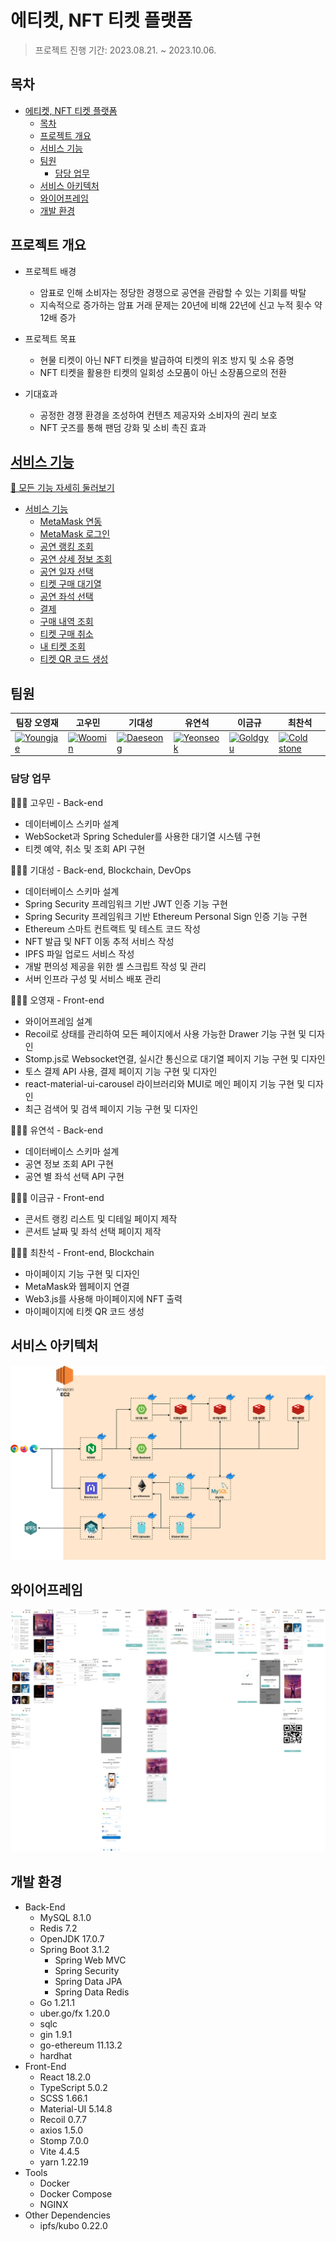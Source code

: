 # 에티켓, NFT 티켓 플랫폼  

> 프로젝트 진행 기간: 2023.08.21. ~ 2023.10.06.  

## 목차

- [에티켓, NFT 티켓 플랫폼](#에티켓-nft-티켓-플랫폼)
  - [목차](#목차)
  - [프로젝트 개요](#프로젝트-개요)
  - [서비스 기능](#서비스-기능)
  - [팀원](#팀원)
    - [담당 업무](#담당-업무)
  - [서비스 아키텍처](#서비스-아키텍처)
  - [와이어프레임](#와이어프레임)
  - [개발 환경](#개발-환경)

## 프로젝트 개요

- 프로젝트 배경  
  - 암표로 인해 소비자는 정당한 경쟁으로 공연을 관람할 수 있는 기회를 박탈  
  - 지속적으로 증가하는 암표 거래 문제는 20년에 비해 22년에 신고 누적 횟수 약 12배 증가  

- 프로젝트 목표  
  - 현물 티켓이 아닌 NFT 티켓을 발급하여 티켓의 위조 방지 및 소유 증명  
  - NFT 티켓을 활용한 티켓의 일회성 소모품이 아닌 소장품으로의 전환  

- 기대효과
  - 공정한 경쟁 환경을 조성하여 컨텐츠 제공자와 소비자의 권리 보호  
  - NFT 굿즈를 통해 팬덤 강화 및 소비 촉진 효과  

## [서비스 기능](./docs/features.md)

[👀 모든 기능 자세히 둘러보기](./docs/features.md)

- [서비스 기능](#서비스-기능)
  - [MetaMask 연동](./docs/features.md#metamask-연동)
  - [MetaMask 로그인](./docs/features.md#metamask-로그인)
  - [공연 랭킹 조회](./docs/features.md#공연-랭킹-조회)
  - [공연 상세 정보 조회](./docs/features.md#공연-상세-정보-조회)
  - [공연 일자 선택](./docs/features.md#공연-일자-선택)
  - [티켓 구매 대기열](./docs/features.md#티켓-구매-대기열)
  - [공연 좌석 선택](./docs/features.md#공연-좌석-선택)
  - [결제](./docs/features.md#결제)
  - [구매 내역 조회](./docs/features.md#구매-내역-조회)
  - [티켓 구매 취소](./docs/features.md#티켓-구매-취소)
  - [내 티켓 조회](./docs/features.md#내-티켓-조회)
  - [티켓 QR 코드 생성](./docs/features.md#티켓-qr-코드-생성)

## 팀원

| 팀장 오영재                                                                                                                                            | 고우민                                                                                                                                           | 기대성                                                                                                                                          | 유연석                                                                                                                                            | 이금규                                                                                                                                             | 최찬석                                                                                                                                                   |
| ------------------------------------------------------------------------------------------------------------------------------------------------------ | ------------------------------------------------------------------------------------------------------------------------------------------------ | ----------------------------------------------------------------------------------------------------------------------------------------------- | ------------------------------------------------------------------------------------------------------------------------------------------------- | -------------------------------------------------------------------------------------------------------------------------------------------------- | -------------------------------------------------------------------------------------------------------------------------------------------------------- |
| <a href="https://github.com/kingturtle0"><img class="github-profile" alt="Youngjae" src="https://avatars.githubusercontent.com/u/115979198?v=4" /></a> | <a href="https://github.com/KoWooMin"><img class="github-profile" alt="Woomin" src="https://avatars.githubusercontent.com/u/86818950?v=4" /></a> | <a href="https://github.com/meo-s"><img class="github-profile" alt="Daeseong" src="https://avatars.githubusercontent.com/u/70252044?v=4" /></a> | <a href="https://github.com/doluu59"><img class="github-profile" alt="Yeonseok" src="https://avatars.githubusercontent.com/u/73704383?v=4" /></a> | <a href="https://github.com/Gold-Gyu"><img class="github-profile" alt="Goldgyu" src="https://avatars.githubusercontent.com/u/121539644?v=4" /></a> | <a href="https://github.com/ChoiCharles"><img class="github-profile" alt="Cold stone" src="https://avatars.githubusercontent.com/u/122588654?v=4" /></a> |

### 담당 업무

🙋🏻‍♂️ 고우민 - Back-end

- 데이터베이스 스키마 설계  
- WebSocket과 Spring Scheduler를 사용한 대기열 시스템 구현  
- 티켓 예약, 취소 및 조회 API 구현  

🙋🏻‍♂️ 기대성 - Back-end, Blockchain, DevOps

- 데이터베이스 스키마 설계  
- Spring Security 프레임워크 기반 JWT 인증 기능 구현  
- Spring Security 프레임워크 기반 Ethereum Personal Sign 인증 기능 구현  
- Ethereum 스마트 컨트랙트 및 테스트 코드 작성  
- NFT 발급 및 NFT 이동 추적 서비스 작성  
- IPFS 파일 업로드 서비스 작성  
- 개발 편의성 제공을 위한 셸 스크립트 작성 및 관리  
- 서버 인프라 구성 및 서비스 배포 관리  

🙋🏻‍♂️ 오영재 - Front-end

- 와이어프레임 설계
- Recoil로 상태를 관리하여 모든 페이지에서 사용 가능한 Drawer 기능 구현 및 디자인
- Stomp.js로 Websocket연결, 실시간 통신으로 대기열 페이지 기능 구현 및 디자인
- 토스 결제 API 사용, 결제 페이지 기능 구현 및 디자인
- react-material-ui-carousel 라이브러리와 MUI로 메인 페이지 기능 구현 및 디자인
- 최근 검색어 및 검색 페이지 기능 구현 및 디자인

🙋🏻‍♂️ 유연석 - Back-end

- 데이터베이스 스키마 설계
- 공연 정보 조회 API 구현
- 공연 별 좌석 선택 API 구현

🙋🏻‍♂️ 이금규 - Front-end

- 콘서트 랭킹 리스트 및 디테일 페이지 제작
- 콘서트 날짜 및 좌석 선택 페이지 제작

🙋🏻‍♂️ 최찬석 - Front-end, Blockchain

- 마이페이지 기능 구현 및 디자인
- MetaMask와 웹페이지 연결
- Web3.js를 사용해 마이페이지에 NFT 출력
- 마이페이지에 티켓 QR 코드 생성

## 서비스 아키텍처  

![서비스 아키텍처](./docs/rsc/README/service-architecture.png)  

## 와이어프레임  

![와이어프레임](./docs/rsc/README/wireframe.png)  

## 개발 환경  

- Back-End
  - MySQL 8.1.0
  - Redis 7.2
  - OpenJDK 17.0.7
  - Spring Boot 3.1.2
    - Spring Web MVC
    - Spring Security
    - Spring Data JPA
    - Spring Data Redis
  - Go 1.21.1
  - uber.go/fx 1.20.0
  - sqlc
  - gin 1.9.1
  - go-ethereum 11.13.2
  - hardhat
- Front-End
  - React 18.2.0
  - TypeScript 5.0.2
  - SCSS 1.66.1
  - Material-UI 5.14.8
  - Recoil 0.7.7
  - axios 1.5.0
  - Stomp 7.0.0
  - Vite 4.4.5
  - yarn 1.22.19
- Tools
  - Docker
  - Docker Compose
  - NGINX
- Other Dependencies
  - ipfs/kubo 0.22.0
